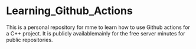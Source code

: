 # Learning_Github_Actions
This is a personal repository for mme to learn how to use Github actions for a C++ project. It is publicly availablemainly for the free server minutes for public repositories.

